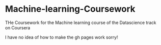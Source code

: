 Machine-learning-Coursework
===========================

THe Coursework for the Machine learning course of the Datascience track on Coursera

I have no idea of how to make the gh pages work sorry!
